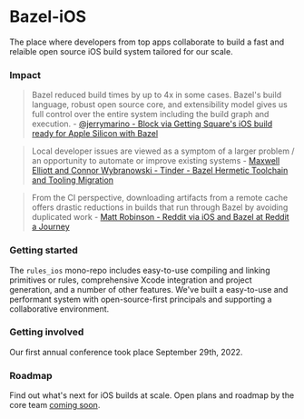 # Bazel-iOS

The place where developers from top apps collaborate to build a fast and
relaible open source iOS build system tailored for our scale. 

### Impact

>  Bazel reduced build times by up to 4x in some cases. Bazel's build language,
>  robust open source core, and extensibility model gives us full control over
>  the entire system including the build graph and execution. -
>  [@jerrymarino - Block via Getting Square's iOS build ready for Apple Silicon with Bazel](https://developer.squareup.com/blog/getting-squares-ios-build-ready-for-apple-silicon-with-bazel/)

> Local developer issues are viewed as a symptom of a larger problem / an
> opportunity to automate or improve existing systems - [Maxwell Elliott and
> Connor Wybranowski - Tinder - Bazel Hermetic Toolchain and Tooling Migration
](https://medium.com/tinder/bazel-hermetic-toolchain-and-tooling-migration-c244dc0d3ae)

> From the CI perspective, downloading artifacts from a remote cache offers
> drastic reductions in builds that run through Bazel by avoiding duplicated
> work - [Matt Robinson - Reddit via iOS and Bazel at Reddit a
> Journey](https://www.reddit.com/r/RedditEng/comments/syz5dw/ios_and_bazel_at_reddit_a_journey/)

### Getting started

The `rules_ios` mono-repo includes easy-to-use compiling and linking primitives
or rules, comprehensive Xcode integration and project generation, and a number
of other features. We've built a easy-to-use and performant system with
open-source-first principals and supporting a collaborative environment.

### Getting involved

Our first annual conference took place September 29th, 2022.

### Roadmap

Find out what's next for iOS builds at scale. Open plans and roadmap by the core
team [coming soon](https://github.com/bazel-ios/rules_ios/issues).


